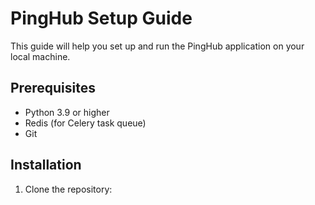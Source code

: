 # PingHub Setup Guide

This guide will help you set up and run the PingHub application on your local machine.

## Prerequisites

- Python 3.9 or higher
- Redis (for Celery task queue)
- Git

## Installation

1. Clone the repository:

